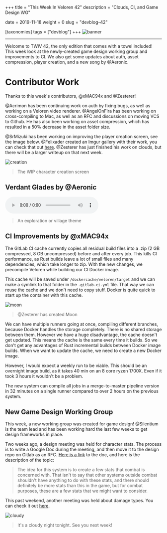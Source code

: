 +++
title = "This Week In Veloren 42"
description = "Clouds, CI, and Game Design WG"

date = 2019-11-18
weight = 0
slug = "devblog-42"

[taxonomies]
tags = ["devblog"]
+++
![banner](https://media.discordapp.net/attachments/634860358623821835/645962072143691786/screenshot_1574079543108.png?width=1258&height=666)

<hr>

Welcome to TWiV 42, the only edition that comes with a towel included! This week look at the newly-created game design working group and improvements to CI. We also get some updates about auth, asset compression, player creation, and a new song by @Aeronic.


# Contributor Work

Thanks to this week's contributors, @xMAC94x and @Zesterer!

@Acrimon has been continuing work on auth by fixing bugs, as well as working on a Veloren video renderer. @AngelOnFira has been working on cross-compiling to Mac, as well as an RFC and discussions on moving VCS to Github. He has also been working on asset compression, which has resulted in a 50% decrease in the asset folder size.

@SrMizuki has been working on improving the player creation screen, see the image below. @Felixader created an Imgur gallery with their work, you can check that out [here](https://imgur.com/a/UK3fplV). @Zesterer has just finished his work on clouds, but there will be a larger writeup on that next week.

![creation](https://cdn.discordapp.com/attachments/597826574095613962/645973106032377856/unknown.png)

> The WIP character creation screen

## Verdant Glades by @Aeronic

<audio controls>
 <source src="https://cdn.discordapp.com/attachments/597826574095613962/646076577431552096/Verdant_Glades.ogg" type="audio/ogg">
Your browser does not support the audio element.
</audio>

> An exploration or village theme

## CI Improvements by @xMAC94x

The GitLab CI cache currently copies all residual build files into a .zip (2 GB compressed, 8 GB uncompressed) before and after every job. This kills CI performance, as Rust builds leave a lot of small files and many dependencies, which take longer to zip. With the new changes, we precompile Veloren while building our CI Docker image.

This cache will be saved under `/dockercache/veloren/target` and we can make a symlink to that folder in the `.gitlab-ci.yml` file. That way we can reuse the cache and we don't need to copy stuff. Docker is quite quick to start up the container with this cache.

![moon](https://cdn.discordapp.com/attachments/597826574095613962/644579675741356042/unknown.png)

> @Zesterer has created Moon

We can have multiple runners going at once, compiling different branches, because Docker handles the storage completely. There is no shared storage between them. However we have a huge disadvantage, the cache doesn't get updated. This means the cache is the same every time it builds. So we don't get any advantages of Rust incremental builds between Docker image builds. When we want to update the cache, we need to create a new Docker image.

However, I would expect a weekly run to be viable. This should be an overnight image build, as it takes 40 min on an 8 core ryzen 1700X. Even if it took 3 hours it wouldn't be a problem. 

The new system can compile all jobs in a merge-to-master pipeline version in 32 minutes on a single runner compared to over 2 hours on the previous system.

## New Game Design Working Group

This week, a new working group was created for game design! @Silentium is the team lead and has been working hard the last few weeks to get design frameworks in place.

Two weeks ago, a design meeting was held for character stats. The process is to write a Google Doc during the meeting, and then move it to the design repo on Gitlab as an RFC. [Here is a link](https://docs.google.com/document/d/1_vy-UEngZTrYHHIwF3ZMGecInEi0o334mclksvObO10/edit?usp=drivesdk) to the doc, and here is the description of the topic:

> The idea for this system is to create a few stats that combat is concerned with. That isn't to say that other systems outside combat shouldn't have anything to do with these stats, and there should definitely be more stats than this in the game, but for combat purposes, these are a few stats that we might want to consider.

This past weekend, another meeting was held about damage types. You can check it out [here](https://docs.google.com/document/d/1g0kIr_hyo-b7WJFb-pxc5R4MU7Ns_Coxz6I29EL4qTo/edit).

![cloudy](https://cdn.discordapp.com/attachments/634860358623821835/646104765884923925/bg_main.png)

> It's a cloudy night tonight. See you next week!